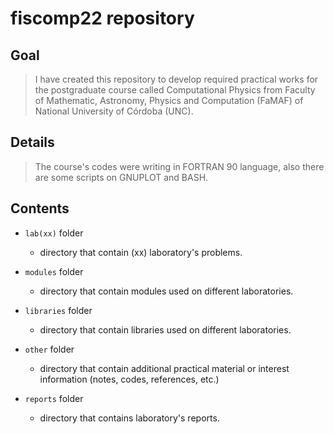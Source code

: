 # fiscomp22 repository

## Goal
> I have created this repository to develop required practical works for the postgraduate course called Computational Physics from Faculty of Mathematic, Astronomy, Physics and Computation (FaMAF) of National University of Córdoba (UNC).

## Details
> The course's codes were writing in FORTRAN 90 language, also there are some scripts on GNUPLOT and BASH.

## Contents
+ `lab(xx)` folder
  + directory that contain (xx) laboratory's problems.

+ `modules` folder
  + directory that contain modules used on different laboratories.

+ `libraries` folder
  + directory that contain libraries used on different laboratories.

+ `other` folder
  + directory that contain additional practical material or interest information (notes, codes, references, etc.)

+ `reports` folder
  + directory that contains laboratory's reports.